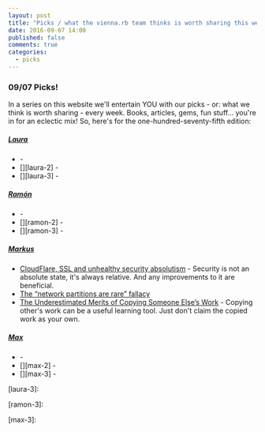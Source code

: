 ```yaml
---
layout: post
title: "Picks / what the vienna.rb team thinks is worth sharing this week"
date: 2016-09-07 14:00
published: false
comments: true
categories:
  - picks
---
```


### 09/07 Picks!

In a series on this website we'll entertain YOU with our picks - or: what we think is worth sharing - every week.
Books, articles, gems, fun stuff... you're in for an eclectic mix! So, here's for the one-hundred-seventy-fifth edition:


##### [Laura][laura]
- [][laura-1] -
- [][laura-2] -
- [][laura-3] -

##### [Ramón][ramon]
- [][ramon-1] -
- [][ramon-2] -
- [][ramon-3] -

##### [Markus][markus]
- [CloudFlare, SSL and unhealthy security absolutism][markus-1] - Security is not an absolute state, it's always relative. And any improvements to it are beneficial.
- [The “network partitions are rare” fallacy][markus-2]
- [The Underestimated Merits of Copying Someone Else’s Work][markus-3] - Copying other's work can be a useful learning tool. Just don't claim the copied work as your own.

##### [Max][max]
- [][max-1] -
- [][max-2] -
- [][max-3] -



[laura]: https://www.twitter.com/alicetragedy
[laura-1]:
[laura-2]:
[laura-3]:

[ramon]: https://twitter.com/senorhuidobro
[ramon-1]:
[ramon-2]:
[ramon-3]:

[markus]: https://twitter.com/nuclearsquid
[markus-1]: https://www.troyhunt.com/cloudflare-ssl-and-unhealthy-security-absolutism/
[markus-2]: http://kellabyte.com/2013/11/04/the-network-partitions-are-rare-fallacy/
[markus-3]: https://www.subtraction.com/2016/08/11/the-underestimated-merits-of-copying-someone-elses-work/

[max]: https://www.twitter.com/klappradla
[max-1]:
[max-2]:
[max-3]:

